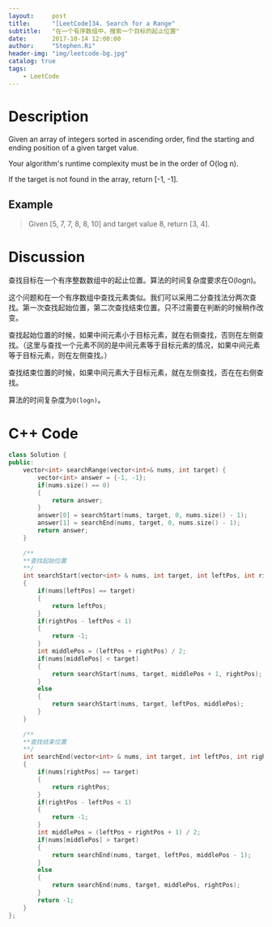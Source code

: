 ```yaml
---
layout:     post
title:      "[LeetCode]34. Search for a Range"
subtitle:   "在一个有序数组中，搜索一个目标的起止位置"
date:       2017-10-14 12:00:00
author:     "Stephen.Ri"
header-img: "img/leetcode-bg.jpg"
catalog: true
tags:
    - LeetCode
---
```


Description
===========

Given an array of integers sorted in ascending order, find the starting and ending position of a given target value.

Your algorithm's runtime complexity must be in the order of O(log n).

If the target is not found in the array, return [-1, -1].

Example
-------

>Given [5, 7, 7, 8, 8, 10] and target value 8,
>return [3, 4].

Discussion
=======

查找目标在一个有序整数数组中的起止位置。算法的时间复杂度要求在O(logn)。

这个问题和在一个有序数组中查找元素类似。我们可以采用二分查找法分两次查找。第一次查找起始位置，第二次查找结束位置。只不过需要在判断的时候稍作改变。

查找起始位置的时候，如果中间元素小于目标元素，就在右侧查找，否则在左侧查找。（这里与查找一个元素不同的是中间元素等于目标元素的情况，如果中间元素等于目标元素，则在左侧查找。）

查找结束位置的时候，如果中间元素大于目标元素，就在左侧查找，否在在右侧查找。

算法的时间复杂度为`O(logn)`。

C++ Code
====

```cpp
class Solution {
public:
    vector<int> searchRange(vector<int>& nums, int target) {
        vector<int> answer = {-1, -1};
        if(nums.size() == 0)
        {
            return answer;
        }
        answer[0] = searchStart(nums, target, 0, nums.size() - 1);
        answer[1] = searchEnd(nums, target, 0, nums.size() - 1);
        return answer;
    }
    
    /**
    **查找起始位置
    **/
    int searchStart(vector<int> & nums, int target, int leftPos, int rightPos)
    {
        if(nums[leftPos] == target)
        {
            return leftPos;
        }
        if(rightPos - leftPos < 1)
        {
            return -1;
        }
        int middlePos = (leftPos + rightPos) / 2;
        if(nums[middlePos] < target)
        {
            return searchStart(nums, target, middlePos + 1, rightPos);
        }
        else
        {
            return searchStart(nums, target, leftPos, middlePos);
        }
    }
    
    /**
    **查找结束位置
    **/
    int searchEnd(vector<int> & nums, int target, int leftPos, int rightPos)
    {
        if(nums[rightPos] == target)
        {
            return rightPos;
        }
        if(rightPos - leftPos < 1)
        {
            return -1;
        }
        int middlePos = (leftPos + rightPos + 1) / 2;
        if(nums[middlePos] > target)
        {
            return searchEnd(nums, target, leftPos, middlePos - 1);
        }
        else
        {
            return searchEnd(nums, target, middlePos, rightPos);
        }
        return -1;
    }
};
```
